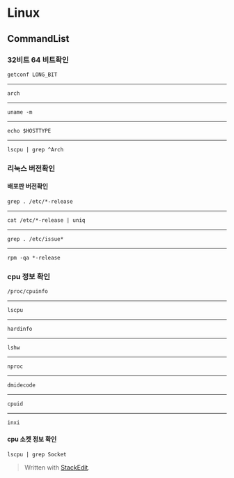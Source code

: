 # Linux 
## CommandList
### 32비트 64 비트확인
    getconf LONG_BIT  
---
    arch
---
    uname -m
---
    echo $HOSTTYPE
---
    lscpu | grep ^Arch

### 리눅스 버전확인
#### 배포판 버전확인
    grep . /etc/*-release
---
    cat /etc/*-release | uniq
---
    grep . /etc/issue*
---
    rpm -qa *-release
### cpu 정보 확인
    /proc/cpuinfo
---
    lscpu
---
    hardinfo
---
    lshw
---
    nproc
---
    dmidecode
---
    cpuid
---
    inxi
#### cpu 소켓 정보 확인
    lscpu | grep Socket
        
> Written with [StackEdit](https://stackedit.io/).
<!--stackedit_data:
eyJoaXN0b3J5IjpbLTk2MTE5Mzg4MiwyMzgwNjM1MjhdfQ==
-->